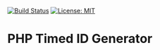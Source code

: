 [![Build Status](https://travis-ci.org/msng/timed-id.svg?branch=master)](https://travis-ci.org/msng/timed-id)
[![License: MIT](https://img.shields.io/badge/License-MIT-yellow.svg)](https://opensource.org/licenses/MIT)

# PHP Timed ID Generator

